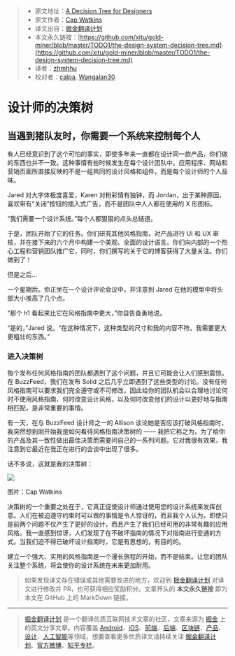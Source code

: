 > * 原文地址：[A Decision Tree for Designers](https://medium.com/s/story/the-design-system-decision-tree-edba9abdb83b)
> * 原文作者：[Cap Watkins](https://medium.com/@cap)
> * 译文出自：[掘金翻译计划](https://github.com/xitu/gold-miner)
> * 本文永久链接：[https://github.com/xitu/gold-miner/blob/master/TODO1/the-design-system-decision-tree.md](https://github.com/xitu/gold-miner/blob/master/TODO1/the-design-system-decision-tree.md)
> * 译者：[zhmhhu](https://github.com/zhmhhu)
> * 校对者：[calpa](https://github.com/calpa), [Wangalan30](https://github.com/Wangalan30)

# 设计师的决策树

## 当遇到猪队友时，你需要一个系统来控制每个人

有人已经意识到了这个可怕的事实，即使多年来一直都在设计同一款产品，你们做的东西也并不一致。这种事情有些时候发生在每个设计团队中。应用程序、网站和营销页面所直接反映的不是一组共同的设计风格和组件，而是每个设计师的个人品味。

Jared 对大字体极度喜爱，Karen 对粉彩情有独钟，而 Jordan，出于某种原因，喜欢带有“关闭”按钮的插入式广告，而不是团队中人人都在使用的 X 形图标。

“我们需要一个设计系统。”每个人都狠狠的点头总结道。

于是，团队开始了它的任务。你们研究其他风格指南，对产品进行 UI 和 UX 审核，并在接下来的六个月中构建一个美观、全面的设计语言。你们向内部的一个热心工程和营销团队推广它，同时，你们撰写的关于它的博客获得了大量关注。你们做到了！

但是之后...

一个星期后。你正坐在一个设计评论会议中，并注意到 Jared 在他的模型中将头部大小推高了几个点。

“那个 h1 看起来比它在风格指南中更大，”你自告奋勇地说。

“是的，”Jared 说。“在这种情况下，这种类型的尺寸和我的内容不符。我需要更大更粗壮的东西。”

### 进入决策树

每个发布任何风格指南的团队都遇到了这个问题，并且它可能会让人们感到震惊。在 BuzzFeed，我们在发布 Solid 之后几乎立即遇到了这些类型的讨论。没有任何风格指南可以要求我们完全遵守或不可修改，因此给你的团队机会以合理地讨论何时不使用风格指南、何时改变设计风格，以及何时改变他们的设计以更好地与指南相匹配，是非常重要的事情。

有一天，在与 BuzzFeed 设计师之一的 Allison 谈论她是否应该打破风格指南时，我突然想到刚开始我是如何看待风格指南决策树的 —— 我把它称之为，为了给你的产品及其一致性做出最佳决策而需要问自己的一系列问题。它对我很有效果，我注意到它最近在我正在进行的会谈中出现了很多。

话不多说，这就是我的决策树：

![](https://cdn-images-1.medium.com/max/800/1*d0tvwAZeyu8foM7fa4UGDQ.jpeg)

图片：Cap Watkins

决策树的一个重要之处在于，它真正促使设计师通过使用您的设计系统来发挥创意。人们在被迫遵守约束时可以做的事情是令人惊讶的，而且我个人认为，即使只是前两个问题不仅产生了更好的设计，而且产生了我们已经可用的非常有趣的应用风格。我一直感到惊讶，人们发现了在不破坏指南的情况下对指南进行变通的方式。当我们迫不得已破坏设计指南时，它是有思想的，有目的的。

建立一个强大、实用的风格指南是一个漫长旅程的开始，而不是结束。让您的团队关注整个系统，将会使你的设计系统在未来更加耐用。

> 如果发现译文存在错误或其他需要改进的地方，欢迎到 [掘金翻译计划](https://github.com/xitu/gold-miner) 对译文进行修改并 PR，也可获得相应奖励积分。文章开头的 **本文永久链接** 即为本文在 GitHub 上的 MarkDown 链接。


---

> [掘金翻译计划](https://github.com/xitu/gold-miner) 是一个翻译优质互联网技术文章的社区，文章来源为 [掘金](https://juejin.im) 上的英文分享文章。内容覆盖 [Android](https://github.com/xitu/gold-miner#android)、[iOS](https://github.com/xitu/gold-miner#ios)、[前端](https://github.com/xitu/gold-miner#前端)、[后端](https://github.com/xitu/gold-miner#后端)、[区块链](https://github.com/xitu/gold-miner#区块链)、[产品](https://github.com/xitu/gold-miner#产品)、[设计](https://github.com/xitu/gold-miner#设计)、[人工智能](https://github.com/xitu/gold-miner#人工智能)等领域，想要查看更多优质译文请持续关注 [掘金翻译计划](https://github.com/xitu/gold-miner)、[官方微博](http://weibo.com/juejinfanyi)、[知乎专栏](https://zhuanlan.zhihu.com/juejinfanyi)。
